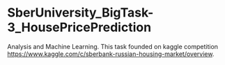 # SberUniversity_BigTask-3_HousePricePrediction
Analysis and Machine Learning.
This task founded on kaggle competition https://www.kaggle.com/c/sberbank-russian-housing-market/overview. 
